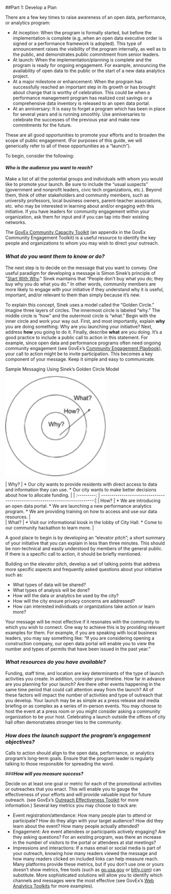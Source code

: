 ##Part 1: Develop a Plan

There are a few key times to raise awareness of an open data, performance, or analytics program:

* At inception: When the program is formally started, but before the implementation is complete (e.g.,when an open data executive order is signed or a performance framework is adopted). This type of announcement raises the visibility of the program internally, as well as to the public, and demonstrates public commitment from senior leaders.
* At launch: When the implementation/planning is complete and the program is ready for ongoing engagement. For example, announcing the availability of open data to the public or the start of a new data analytics project.
* At a major milestone or enhancement: When the program has successfully reached an important step in its growth or has brought about change that is worthy of celebration. This could be when a performance management program has realized cost savings or a comprehensive data inventory is released to an open data portal.
* At an anniversary: It is easy to forget a program which has been in place for several years and is running smoothly. Use anniversaries to celebrate the successes of the previous year and make new commitments for the future.

These are all good opportunities to promote your efforts and to broaden the scope of public engagement. (For purposes of this guide, we will generically refer to all of these opportunities as a “launch”).

To begin, consider the following:

#### ***Who is the audience you want to reach?***


Make a list of all the potential groups and individuals with whom you would like to promote your launch. Be sure to include the “usual suspects” (government and nonprofit leaders, civic tech organizations, etc.). Beyond them, think of other stakeholders and community members, such as university professors, local business owners, parent-teacher associations, etc. who may be interested in learning about and/or engaging with this initiative. If you have leaders for community engagement within your organization, ask them for input and if you can tap into their existing networks.

The [GovEx Community Capacity Toolkit](https://centerforgov.gitbooks.io/community-engagement-playbook/content/chapter6.1.html) (an appendix in the GovEx Community Engagement Toolkit) is a useful resource to identify the key people and organizations to whom you may wish to direct your outreach.

### ***What do you want them to know or do?***

The next step is to decide on the message that you want to convey. One useful paradigm for developing a message is Simon Sinek’s principle of "[Start With Why](https://www.youtube.com/watch?v=sioZd3AxmnE)." Sinek maintains that “People don’t buy what you do; they buy why you do what you do.” In other words, community members are more likely to engage with your initiative if they understand why it is useful, important, and/or relevant to them than simply because it’s new.



To explain this concept, Sinek uses a model called the “Golden Circle.” Imagine three layers of circles. The innermost circle is labeled “why.” The middle circle is “how” and the outermost circle is “what.” Begin with the inner circle and work your way out. First, and most importantly, explain **why** you are doing something: Why are you launching your initiative? Next, address **how** you going to do it. Finally, describe <b>what</b> are you doing. It’s a good practice to include a public call to action in this statement. For example, since open data and performance programs often need ongoing community engagement (see GovEx’s [Community Engagement Playbook](https://www.gitbook.com/book/centerforgov/community-engagement-playbook/details)), your call to action might be to invite participation. This becomes a key component of your message. Keep it simple and easy to communicate.



Sample Messaging Using Sinek’s Golden Circle Model

![](circle.png)



| Why?        |   * Our city wants to provide residents with direct access to data and information they can use.
                  * Our city wants to make better decisions about how to allocate funding. | 
| :---------: | --------------------------------------------------------------------------:| 
| How?        | * We are introducing an open data portal.
                * We are launching a new performance analytics program.
                * We are providing training on how to access and use our data resources.   |  
| What?       | * Visit our informational kiosk in the lobby of City Hall. 
                * Come to our community hackathon to learn more.                           |   




A good place to begin is by developing an “elevator pitch”; a short summary of your initiative that you can explain in less than three minutes. This should be non-technical and easily understood by members of the general public. If there is a specific call to action, it should be briefly mentioned.


Building on the elevator pitch, develop a set of talking points that address more specific aspects and frequently asked questions about your initiative such as:
* What types of data will be shared?
* What types of analysis will be done?
* How will the data or analytics be used by the city?
* How will the city ensure privacy concerns are addressed?
* How can interested individuals or organizations take action or learn more?


Your message will be most effective if it resonates with the community to which you wish to connect. One way to achieve this is by providing relevant examples for them. For example, if you are speaking with local business leaders, you may say something like: “If you are considering opening a construction company, our open data portal will enable you to view the number and types of permits that have been issued in the past year.”

### ***What resources do you have available?***

Funding, staff time, and location are key determinants of the type of launch activities you create. In addition, consider your timeline. How far in advance are you planning for your launch? Are there other events happening in the same time period that could call attention away from the launch? All of these factors will impact the number of activities and type of outreach that you develop. Your launch may be as simple as a press release and media briefing or as complex as a series of in-person events. You may choose to host the event at a press room or you might consider asking a community organization to be your host. Celebrating a launch outside the offices of city hall often demonstrates stronger ties to the community.

### ***How does the launch support the program’s engagement objectives?***

Calls to action should align to the open data, performance, or analytics program’s long-term goals. Ensure that the program leader is regularly talking to those responsible for spreading the word.

###***How will you measure success?*** 

Decide on at least one goal or metric for each of the promotional activities or outreaches that you enact. This will enable you to gauge the effectiveness of your efforts and will provide valuable input for future outreach. (see GovEx’s [Outreach Effectiveness Toolkit](https://centerforgov.gitbooks.io/community-engagement-playbook/content/chapter6.6.html) for more information.) Several key metrics you may choose to track are: 
* Event registration/attendance: How many people plan to attend or participate? How do they align with your target audience? How did they learn about the event? How many people actually attended?
* Engagement: Are event attendees or participants actively engaging? Are they asking questions? For an existing program, was there an increase in the number of visitors to the portal or attendees at stat meetings?
* Impressions and interactions: If a mass email or social media is part of your outreach, knowing how many readers viewed the message and how many readers clicked on included links can help measure reach. Many platforms provide these metrics, but if you don’t use one or yours doesn’t show metrics, free tools (such as [go.usa.gov](https://go.usa.gov) or [bitly.com](https://bitly.com)) can substitute. More sophisticated solutions will allow you to identify which channels and messages were the most effective (see GovEx’s [Web Analytics Toolkits](https://centerforgov.gitbooks.io/community-engagement-playbook/content/chapter6.5.html) for more examples).